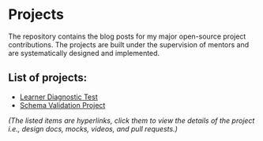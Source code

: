 # Projects
The repository contains the blog posts for my major open-source project contributions.
The projects are built under the supervision of mentors and are systematically designed and implemented.

## List of projects:
- [Learner Diagnostic Test](https://github.com/Nik-09/major-projects/blob/main/LearnerDiagnosticTest.md)
- [Schema Validation Project](https://github.com/Nik-09/major-projects/blob/main/SchemaValidationSystem.md)

_(The listed items are hyperlinks, click them to view the details of the project i.e., design docs, mocks, videos, and pull requests.)_
